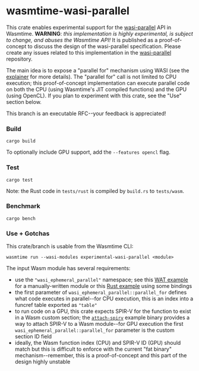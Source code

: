 # wasmtime-wasi-parallel

This crate enables experimental support for the [wasi-parallel] API in Wasmtime.
__WARNING__: _this implementation is highly experimental, is subject to change,
and abuses the Wasmtime API!_ It is published as a proof-of-concept to discuss
the design of the wasi-parallel specification. Please create any issues related
to this implementation in the [wasi-parallel] repository.

The main idea is to expose a "parallel for" mechanism using WASI (see the
[explainer] for more details). The "parallel for" call is not limited to CPU
execution; this proof-of-concept implementation can execute parallel code on
both the CPU (using Wasmtime's JIT compiled functions) and the GPU (using
OpenCL). If you plan to experiment with this crate, see the "Use" section below.

This branch is an executable RFC--your feedback is appreciated!

[wasi-parallel]: https://github.com/abrown/wasi-parallel-spec
[explainer]: https://github.com/abrown/wasi-parallel-spec/blob/main/docs/Explainer.md

### Build

```
cargo build
```

To optionally include GPU support, add the `--features opencl` flag.

### Test

```
cargo test
```

Note: the Rust code in `tests/rust` is compiled by `build.rs` to `tests/wasm`.

### Benchmark

```
cargo bench
```

### Use + Gotchas

This crate/branch is usable from the Wasmtime CLI:

```
wasmtime run --wasi-modules experimental-wasi-parallel <module>
```

The input Wasm module has several requirements:
 - use the `"wasi_ephemeral_parallel"` namespace; see this [WAT example] for a
   manually-written module or this [Rust example] using some bindings
 - the first parameter of `wasi_ephemeral_parallel::parallel_for` defines what
   code executes in parallel--for CPU execution, this is an index into a funcref
   table exported as `"table"`
 - to run code on a GPU, this crate expects SPIR-V for the function to exist in
   a Wasm custom section; the [`attach-spirv`] example binary provides a way to
   attach SPIR-V to a Wasm module--for GPU execution the first
   `wasi_ephemeral_parallel::parallel_for` parameter is the custom section ID
   field
 - ideally, the Wasm function index (CPU) and SPIR-V ID (GPU) should match but
   this is difficult to enforce with the current "fat binary"
   mechanism--remember, this is a proof-of-concept and this part of the design
   highly unstable

[WAT example]: tests/wat/parallel-for.wat
[Rust example]: tests/rust/buffer.rs
[`attach-spirv`]: examples/attach-spirv.rs
